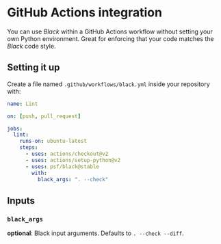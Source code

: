 # GitHub Actions integration

You can use _Black_ within a GitHub Actions workflow without setting your own Python
environment. Great for enforcing that your code matches the _Black_ code style.

## Setting it up

Create a file named `.github/workflows/black.yml` inside your repository with:

```yaml
name: Lint

on: [push, pull_request]

jobs:
  lint:
    runs-on: ubuntu-latest
    steps:
      - uses: actions/checkout@v2
      - uses: actions/setup-python@v2
      - uses: psf/black@stable
        with:
          black_args: ". --check"
```

## Inputs

### `black_args`

**optional**: Black input arguments. Defaults to `. --check --diff`.
